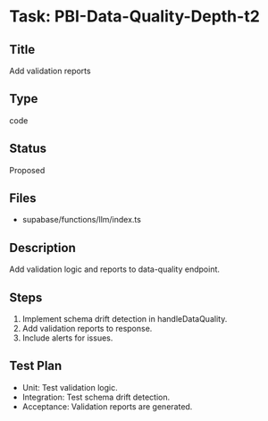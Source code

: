 # Task: PBI-Data-Quality-Depth-t2

## Title
Add validation reports

## Type
code

## Status
Proposed

## Files
- supabase/functions/llm/index.ts

## Description
Add validation logic and reports to data-quality endpoint.

## Steps
1. Implement schema drift detection in handleDataQuality.
2. Add validation reports to response.
3. Include alerts for issues.

## Test Plan
- Unit: Test validation logic.
- Integration: Test schema drift detection.
- Acceptance: Validation reports are generated.
